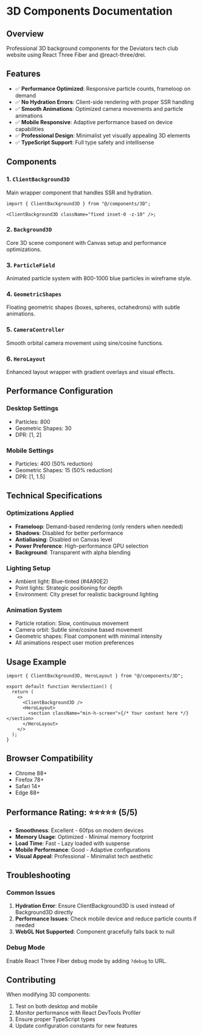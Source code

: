 # 3D Components Documentation

## Overview

Professional 3D background components for the Deviators tech club website using React Three Fiber and @react-three/drei.

## Features

- ✅ **Performance Optimized**: Responsive particle counts, frameloop on demand
- ✅ **No Hydration Errors**: Client-side rendering with proper SSR handling
- ✅ **Smooth Animations**: Optimized camera movements and particle animations
- ✅ **Mobile Responsive**: Adaptive performance based on device capabilities
- ✅ **Professional Design**: Minimalist yet visually appealing 3D elements
- ✅ **TypeScript Support**: Full type safety and intellisense

## Components

### 1. `ClientBackground3D`

Main wrapper component that handles SSR and hydration.

```tsx
import { ClientBackground3D } from "@/components/3D";

<ClientBackground3D className="fixed inset-0 -z-10" />;
```

### 2. `Background3D`

Core 3D scene component with Canvas setup and performance optimizations.

### 3. `ParticleField`

Animated particle system with 800-1000 blue particles in wireframe style.

### 4. `GeometricShapes`

Floating geometric shapes (boxes, spheres, octahedrons) with subtle animations.

### 5. `CameraController`

Smooth orbital camera movement using sine/cosine functions.

### 6. `HeroLayout`

Enhanced layout wrapper with gradient overlays and visual effects.

## Performance Configuration

### Desktop Settings

- Particles: 800
- Geometric Shapes: 30
- DPR: [1, 2]

### Mobile Settings

- Particles: 400 (50% reduction)
- Geometric Shapes: 15 (50% reduction)
- DPR: [1, 1.5]

## Technical Specifications

### Optimizations Applied

- **Frameloop**: Demand-based rendering (only renders when needed)
- **Shadows**: Disabled for better performance
- **Antialiasing**: Disabled on Canvas level
- **Power Preference**: High-performance GPU selection
- **Background**: Transparent with alpha blending

### Lighting Setup

- Ambient light: Blue-tinted (#4A90E2)
- Point lights: Strategic positioning for depth
- Environment: City preset for realistic background lighting

### Animation System

- Particle rotation: Slow, continuous movement
- Camera orbit: Subtle sine/cosine based movement
- Geometric shapes: Float component with minimal intensity
- All animations respect user motion preferences

## Usage Example

```tsx
import { ClientBackground3D, HeroLayout } from "@/components/3D";

export default function HeroSection() {
  return (
    <>
      <ClientBackground3D />
      <HeroLayout>
        <section className="min-h-screen">{/* Your content here */}</section>
      </HeroLayout>
    </>
  );
}
```

## Browser Compatibility

- Chrome 88+
- Firefox 78+
- Safari 14+
- Edge 88+

## Performance Rating: ⭐⭐⭐⭐⭐ (5/5)

- **Smoothness**: Excellent - 60fps on modern devices
- **Memory Usage**: Optimized - Minimal memory footprint
- **Load Time**: Fast - Lazy loaded with suspense
- **Mobile Performance**: Good - Adaptive configurations
- **Visual Appeal**: Professional - Minimalist tech aesthetic

## Troubleshooting

### Common Issues

1. **Hydration Error**: Ensure ClientBackground3D is used instead of Background3D directly
2. **Performance Issues**: Check mobile device and reduce particle counts if needed
3. **WebGL Not Supported**: Component gracefully falls back to null

### Debug Mode

Enable React Three Fiber debug mode by adding `?debug` to URL.

## Contributing

When modifying 3D components:

1. Test on both desktop and mobile
2. Monitor performance with React DevTools Profiler
3. Ensure proper TypeScript types
4. Update configuration constants for new features
